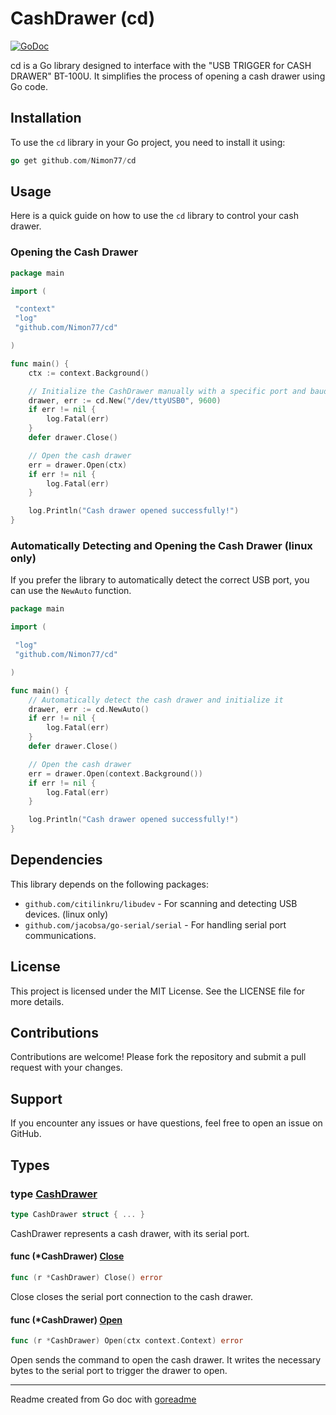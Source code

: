 <!-- File generated by github.com/posener/goreadme DO NOT EDIT. -->

# CashDrawer (cd)

[![GoDoc](https://pkg.go.dev/badge/pkgsite/pkg.svg)](https://pkg.go.dev/github.com/Nimon77/cd)

cd is a Go library designed to interface with the "USB TRIGGER for CASH DRAWER" BT-100U. It simplifies the process of opening a cash drawer using Go code.

## Installation

To use the `cd` library in your Go project, you need to install it using:

```go
go get github.com/Nimon77/cd
```

## Usage

Here is a quick guide on how to use the `cd` library to control your cash drawer.

### Opening the Cash Drawer

```go
package main

import (

 "context"
 "log"
 "github.com/Nimon77/cd"

)

func main() {
    ctx := context.Background()

    // Initialize the CashDrawer manually with a specific port and baud rate
    drawer, err := cd.New("/dev/ttyUSB0", 9600)
    if err != nil {
        log.Fatal(err)
    }
    defer drawer.Close()

    // Open the cash drawer
    err = drawer.Open(ctx)
    if err != nil {
        log.Fatal(err)
    }

    log.Println("Cash drawer opened successfully!")
}
```

### Automatically Detecting and Opening the Cash Drawer (linux only)

If you prefer the library to automatically detect the correct USB port, you can use the `NewAuto` function.

```go
package main

import (

 "log"
 "github.com/Nimon77/cd"

)

func main() {
    // Automatically detect the cash drawer and initialize it
    drawer, err := cd.NewAuto()
    if err != nil {
        log.Fatal(err)
    }
    defer drawer.Close()

    // Open the cash drawer
    err = drawer.Open(context.Background())
    if err != nil {
        log.Fatal(err)
    }

    log.Println("Cash drawer opened successfully!")
}
```

## Dependencies

This library depends on the following packages:

- `github.com/citilinkru/libudev` - For scanning and detecting USB devices. (linux only)
- `github.com/jacobsa/go-serial/serial` - For handling serial port communications.

## License

This project is licensed under the MIT License. See the LICENSE file for more details.

## Contributions

Contributions are welcome! Please fork the repository and submit a pull request with your changes.

## Support

If you encounter any issues or have questions, feel free to open an issue on GitHub.

## Types

### type [CashDrawer](/cd.go#L102)

```go
type CashDrawer struct { ... }
```

CashDrawer represents a cash drawer, with its serial port.

#### func (*CashDrawer) [Close](/cd.go#L139)

```go
func (r *CashDrawer) Close() error
```

Close closes the serial port connection to the cash drawer.

#### func (*CashDrawer) [Open](/cd.go#L109)

```go
func (r *CashDrawer) Open(ctx context.Context) error
```

Open sends the command to open the cash drawer. It writes the necessary bytes to the serial port to trigger the drawer to open.

---
Readme created from Go doc with [goreadme](https://github.com/posener/goreadme)
